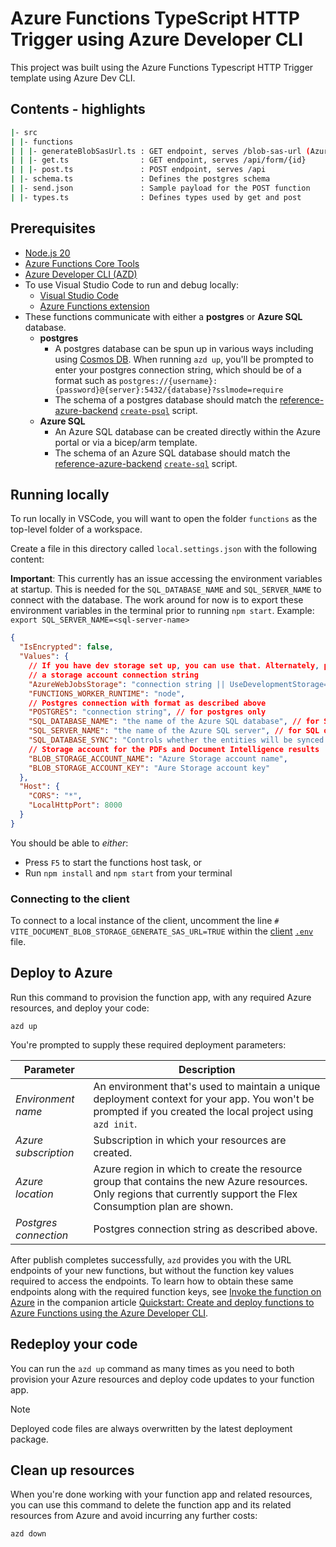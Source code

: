 # Azure Functions TypeScript HTTP Trigger using Azure Developer CLI

This project was built using the Azure Functions Typescript HTTP Trigger template using Azure Dev CLI.

## Contents - highlights

```sh
|- src
| |- functions
| | |- generateBlobSasUrl.ts : GET endpoint, serves /blob-sas-url (Azure SQL only)
| | |- get.ts                : GET endpoint, serves /api/form/{id}
| | |- post.ts               : POST endpoint, serves /api
| |- schema.ts               : Defines the postgres schema
| |- send.json               : Sample payload for the POST function
| |- types.ts                : Defines types used by get and post
```

## Prerequisites

+ [Node.js 20](https://www.nodejs.org/)
+ [Azure Functions Core Tools](https://learn.microsoft.com/azure/azure-functions/functions-run-local?pivots=programming-language-typescript#install-the-azure-functions-core-tools)
+ [Azure Developer CLI (AZD)](https://learn.microsoft.com/azure/developer/azure-developer-cli/install-azd)
+ To use Visual Studio Code to run and debug locally:
  + [Visual Studio Code](https://code.visualstudio.com/)
  + [Azure Functions extension](https://marketplace.visualstudio.com/items?itemName=ms-azuretools.vscode-azurefunctions)
+ These functions communicate with either a **postgres** or **Azure SQL** database.
  + **postgres**
    + A postgres database can be spun up in various ways including using [Cosmos DB](https://learn.microsoft.com/en-us/azure/cosmos-db/postgresql/quickstart-create-portal). When running `azd up`, you'll be prompted to enter your postgres connection string, which should be of a format such as `postgres://{username}:{password}@{server}:5432/{database}?sslmode=require`
    + The schema of a postgres database should match the [reference-azure-backend](../) [`create-psql`](../create-psql.sql) script.
  + **Azure SQL**
    + An Azure SQL database can be created directly within the Azure portal or via a bicep/arm template.
    + The schema of an Azure SQL database should match the [reference-azure-backend](../) [`create-sql`](../create-sql.sql) script.

## Running locally

To run locally in VSCode, you will want to open the folder `functions` as the top-level folder of a workspace.

Create a file in this directory called `local.settings.json` with the following content:


**Important**: This currently has an issue accessing the environment variables at startup. This is needed for the `SQL_DATABASE_NAME` and `SQL_SERVER_NAME` to connect with the database. The work around for now is to export these environment variables in the terminal prior to running `npm start`. Example: `export SQL_SERVER_NAME=<sql-server-name>`

```json
{
  "IsEncrypted": false,
  "Values": {
    // If you have dev storage set up, you can use that. Alternately, provide
    // a storage account connection string
    "AzureWebJobsStorage": "connection string || UseDevelopmentStorage=true",
    "FUNCTIONS_WORKER_RUNTIME": "node",
    // Postgres connection with format as described above
    "POSTGRES": "connection string", // for postgres only
    "SQL_DATABASE_NAME": "the name of the Azure SQL database", // for SQL only
    "SQL_SERVER_NAME": "the name of the Azure SQL server", // for SQL only
    "SQL_DATABASE_SYNC": "Controls whether the entities will be synced with the database. Setting to 'true' is not recommended in production", // for SQL only
    // Storage account for the PDFs and Document Intelligence results
    "BLOB_STORAGE_ACCOUNT_NAME": "Azure Storage account name",
    "BLOB_STORAGE_ACCOUNT_KEY": "Aure Storage account key"
  },
  "Host": {
    "CORS": "*",
    "LocalHttpPort": 8000
  }
}
```

You should be able to *either*:

- Press `F5` to start the functions host task, or
- Run `npm install` and `npm start` from your terminal

### Connecting to the client

To connect to a local instance of the client, uncomment the line `# VITE_DOCUMENT_BLOB_STORAGE_GENERATE_SAS_URL=TRUE` within the [client](../../client/) [`.env`](../../client/.env) file.

## Deploy to Azure

Run this command to provision the function app, with any required Azure resources, and deploy your code:

```shell
azd up
```

You're prompted to supply these required deployment parameters:

| Parameter | Description |
| ---- | ---- |
| _Environment name_ | An environment that's used to maintain a unique deployment context for your app. You won't be prompted if you created the local project using `azd init`.|
| _Azure subscription_ | Subscription in which your resources are created.|
| _Azure location_ | Azure region in which to create the resource group that contains the new Azure resources. Only regions that currently support the Flex Consumption plan are shown.|
| _Postgres connection_ | Postgres connection string as described above. |

After publish completes successfully, `azd` provides you with the URL endpoints of your new functions, but without the function key values required to access the endpoints. To learn how to obtain these same endpoints along with the required function keys, see [Invoke the function on Azure](https://learn.microsoft.com/azure/azure-functions/create-first-function-azure-developer-cli?pivots=programming-language-typescript#invoke-the-function-on-azure) in the companion article [Quickstart: Create and deploy functions to Azure Functions using the Azure Developer CLI](https://learn.microsoft.com/azure/azure-functions/create-first-function-azure-developer-cli?pivots=programming-language-typescript).

## Redeploy your code

You can run the `azd up` command as many times as you need to both provision your Azure resources and deploy code updates to your function app.

>[!NOTE]
>Deployed code files are always overwritten by the latest deployment package.

## Clean up resources

When you're done working with your function app and related resources, you can use this command to delete the function app and its related resources from Azure and avoid incurring any further costs:

```shell
azd down
```
